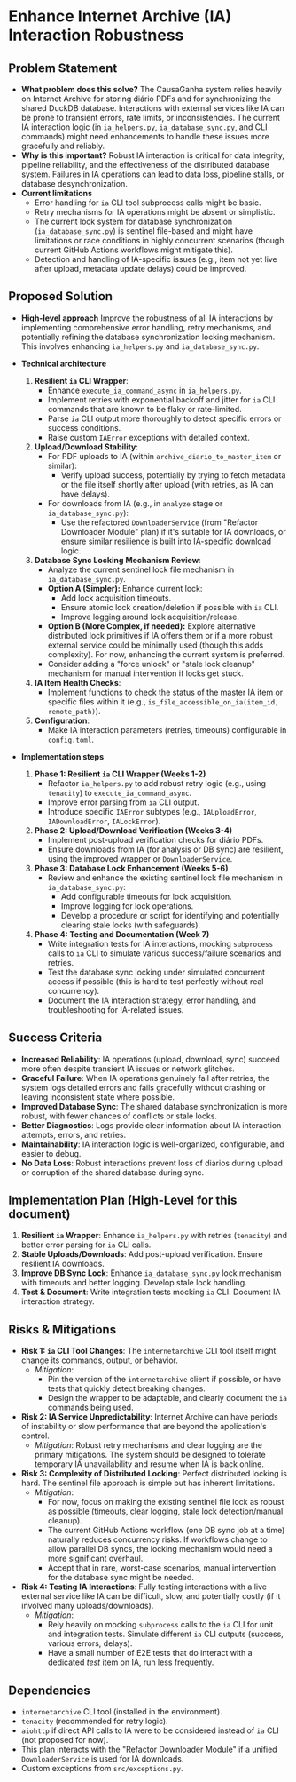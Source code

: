 # Enhance Internet Archive (IA) Interaction Robustness

## Problem Statement
- **What problem does this solve?**
  The CausaGanha system relies heavily on Internet Archive for storing diário PDFs and for synchronizing the shared DuckDB database. Interactions with external services like IA can be prone to transient errors, rate limits, or inconsistencies. The current IA interaction logic (in `ia_helpers.py`, `ia_database_sync.py`, and CLI commands) might need enhancements to handle these issues more gracefully and reliably.
- **Why is this important?**
  Robust IA interaction is critical for data integrity, pipeline reliability, and the effectiveness of the distributed database system. Failures in IA operations can lead to data loss, pipeline stalls, or database desynchronization.
- **Current limitations**
  - Error handling for `ia` CLI tool subprocess calls might be basic.
  - Retry mechanisms for IA operations might be absent or simplistic.
  - The current lock system for database synchronization (`ia_database_sync.py`) is sentinel file-based and might have limitations or race conditions in highly concurrent scenarios (though current GitHub Actions workflows might mitigate this).
  - Detection and handling of IA-specific issues (e.g., item not yet live after upload, metadata update delays) could be improved.

## Proposed Solution
- **High-level approach**
  Improve the robustness of all IA interactions by implementing comprehensive error handling, retry mechanisms, and potentially refining the database synchronization locking mechanism. This involves enhancing `ia_helpers.py` and `ia_database_sync.py`.
- **Technical architecture**
  1.  **Resilient `ia` CLI Wrapper**:
      - Enhance `execute_ia_command_async` in `ia_helpers.py`.
      - Implement retries with exponential backoff and jitter for `ia` CLI commands that are known to be flaky or rate-limited.
      - Parse `ia` CLI output more thoroughly to detect specific errors or success conditions.
      - Raise custom `IAError` exceptions with detailed context.
  2.  **Upload/Download Stability**:
      - For PDF uploads to IA (within `archive_diario_to_master_item` or similar):
          - Verify upload success, potentially by trying to fetch metadata or the file itself shortly after upload (with retries, as IA can have delays).
      - For downloads from IA (e.g., in `analyze` stage or `ia_database_sync.py`):
          - Use the refactored `DownloaderService` (from "Refactor Downloader Module" plan) if it's suitable for IA downloads, or ensure similar resilience is built into IA-specific download logic.
  3.  **Database Sync Locking Mechanism Review**:
      - Analyze the current sentinel lock file mechanism in `ia_database_sync.py`.
      - **Option A (Simpler):** Enhance current lock:
          - Add lock acquisition timeouts.
          - Ensure atomic lock creation/deletion if possible with `ia` CLI.
          - Improve logging around lock acquisition/release.
      - **Option B (More Complex, if needed):** Explore alternative distributed lock primitives if IA offers them or if a more robust external service could be minimally used (though this adds complexity). For now, enhancing the current system is preferred.
      - Consider adding a "force unlock" or "stale lock cleanup" mechanism for manual intervention if locks get stuck.
  4.  **IA Item Health Checks**:
      - Implement functions to check the status of the master IA item or specific files within it (e.g., `is_file_accessible_on_ia(item_id, remote_path)`).
  5.  **Configuration**:
      - Make IA interaction parameters (retries, timeouts) configurable in `config.toml`.

- **Implementation steps**
  1.  **Phase 1: Resilient `ia` CLI Wrapper (Weeks 1-2)**
      - Refactor `ia_helpers.py` to add robust retry logic (e.g., using `tenacity`) to `execute_ia_command_async`.
      - Improve error parsing from `ia` CLI output.
      - Introduce specific `IAError` subtypes (e.g., `IAUploadError`, `IADownloadError`, `IALockError`).
  2.  **Phase 2: Upload/Download Verification (Weeks 3-4)**
      - Implement post-upload verification checks for diário PDFs.
      - Ensure downloads from IA (for analysis or DB sync) are resilient, using the improved wrapper or `DownloaderService`.
  3.  **Phase 3: Database Lock Enhancement (Weeks 5-6)**
      - Review and enhance the existing sentinel lock file mechanism in `ia_database_sync.py`:
          - Add configurable timeouts for lock acquisition.
          - Improve logging for lock operations.
          - Develop a procedure or script for identifying and potentially clearing stale locks (with safeguards).
  4.  **Phase 4: Testing and Documentation (Week 7)**
      - Write integration tests for IA interactions, mocking `subprocess` calls to `ia` CLI to simulate various success/failure scenarios and retries.
      - Test the database sync locking under simulated concurrent access if possible (this is hard to test perfectly without real concurrency).
      - Document the IA interaction strategy, error handling, and troubleshooting for IA-related issues.

## Success Criteria
- **Increased Reliability**: IA operations (upload, download, sync) succeed more often despite transient IA issues or network glitches.
- **Graceful Failure**: When IA operations genuinely fail after retries, the system logs detailed errors and fails gracefully without crashing or leaving inconsistent state where possible.
- **Improved Database Sync**: The shared database synchronization is more robust, with fewer chances of conflicts or stale locks.
- **Better Diagnostics**: Logs provide clear information about IA interaction attempts, errors, and retries.
- **Maintainability**: IA interaction logic is well-organized, configurable, and easier to debug.
- **No Data Loss**: Robust interactions prevent loss of diários during upload or corruption of the shared database during sync.

## Implementation Plan (High-Level for this document)
1.  **Resilient `ia` Wrapper**: Enhance `ia_helpers.py` with retries (`tenacity`) and better error parsing for `ia` CLI calls.
2.  **Stable Uploads/Downloads**: Add post-upload verification. Ensure resilient IA downloads.
3.  **Improve DB Sync Lock**: Enhance `ia_database_sync.py` lock mechanism with timeouts and better logging. Develop stale lock handling.
4.  **Test & Document**: Write integration tests mocking `ia` CLI. Document IA interaction strategy.

## Risks & Mitigations
- **Risk 1: `ia` CLI Tool Changes**: The `internetarchive` CLI tool itself might change its commands, output, or behavior.
  - *Mitigation*:
    - Pin the version of the `internetarchive` client if possible, or have tests that quickly detect breaking changes.
    - Design the wrapper to be adaptable, and clearly document the `ia` commands being used.
- **Risk 2: IA Service Unpredictability**: Internet Archive can have periods of instability or slow performance that are beyond the application's control.
  - *Mitigation*: Robust retry mechanisms and clear logging are the primary mitigations. The system should be designed to tolerate temporary IA unavailability and resume when IA is back online.
- **Risk 3: Complexity of Distributed Locking**: Perfect distributed locking is hard. The sentinel file approach is simple but has inherent limitations.
  - *Mitigation*:
    - For now, focus on making the existing sentinel file lock as robust as possible (timeouts, clear logging, stale lock detection/manual cleanup).
    - The current GitHub Actions workflow (one DB sync job at a time) naturally reduces concurrency risks. If workflows change to allow parallel DB syncs, the locking mechanism would need a more significant overhaul.
    - Accept that in rare, worst-case scenarios, manual intervention for the database sync might be needed.
- **Risk 4: Testing IA Interactions**: Fully testing interactions with a live external service like IA can be difficult, slow, and potentially costly (if it involved many uploads/downloads).
  - *Mitigation*:
    - Rely heavily on mocking `subprocess` calls to the `ia` CLI for unit and integration tests. Simulate different `ia` CLI outputs (success, various errors, delays).
    - Have a small number of E2E tests that do interact with a dedicated *test* item on IA, run less frequently.

## Dependencies
- `internetarchive` CLI tool (installed in the environment).
- `tenacity` (recommended for retry logic).
- `aiohttp` if direct API calls to IA were to be considered instead of `ia` CLI (not proposed for now).
- This plan interacts with the "Refactor Downloader Module" if a unified `DownloaderService` is used for IA downloads.
- Custom exceptions from `src/exceptions.py`.
